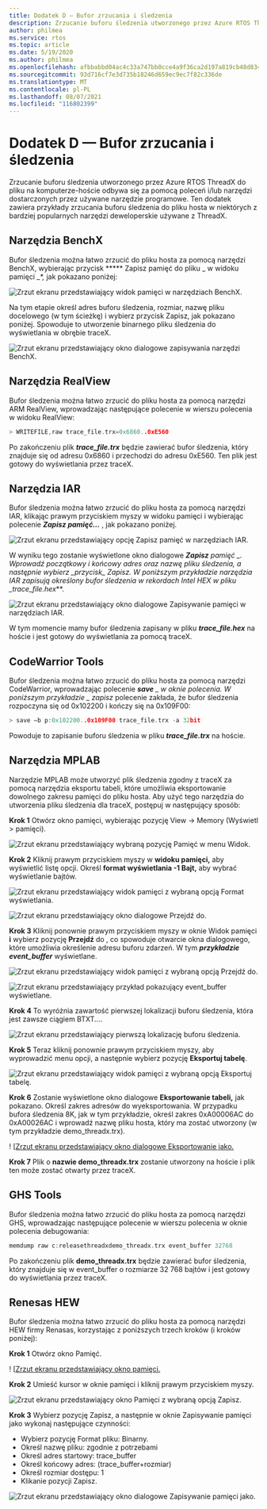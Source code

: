 ```yaml
---
title: Dodatek D — Bufor zrzucania i śledzenia
description: Zrzucanie buforu śledzenia utworzonego przez Azure RTOS ThreadX do pliku na komputerze-hoście odbywa się za pomocą poleceń i/lub narzędzi dostarczonych przez używane narzędzie programowe.
author: philmea
ms.service: rtos
ms.topic: article
ms.date: 5/19/2020
ms.author: philmea
ms.openlocfilehash: afbbabbd04ac4c33a747bb0cce4a9f36ca2d197a819cb48d834429e29fe5572c
ms.sourcegitcommit: 93d716cf7e3d735b18246d659ec9ec7f82c336de
ms.translationtype: MT
ms.contentlocale: pl-PL
ms.lasthandoff: 08/07/2021
ms.locfileid: "116802399"
---
```

# <a name="appendix-d---dumping-and-trace-buffer"></a>Dodatek D — Bufor zrzucania i śledzenia

Zrzucanie buforu śledzenia utworzonego przez Azure RTOS ThreadX do pliku na komputerze-hoście odbywa się za pomocą poleceń i/lub narzędzi dostarczonych przez używane narzędzie programowe. Ten dodatek zawiera przykłady zrzucania buforu śledzenia do pliku hosta w niektórych z bardziej popularnych narzędzi deweloperskie używane z ThreadX. 

## <a name="benchx-tools"></a>Narzędzia BenchX

Bufor śledzenia można łatwo zrzucić do pliku hosta za pomocą narzędzi BenchX, wybierając przycisk ***** Zapisz pamięć do pliku _ w widoku pamięci __*,_ jak pokazano poniżej:

![Zrzut ekranu przedstawiający widok pamięci w narzędziach BenchX.](./media/user-guide/image642.jpg)

Na tym etapie określ adres buforu śledzenia, rozmiar, nazwę  pliku docelowego (w tym ścieżkę) i wybierz przycisk Zapisz, jak pokazano poniżej. Spowoduje to utworzenie binarnego pliku śledzenia do wyświetlania w obrębie traceX.

![Zrzut ekranu przedstawiający okno dialogowe zapisywania narzędzi BenchX.](./media/user-guide/image643.jpg)

## <a name="realview-tools"></a>Narzędzia RealView

Bufor śledzenia można łatwo zrzucić do pliku hosta za pomocą narzędzi ARM RealView, wprowadzając następujące polecenie w wierszu polecenia w widoku RealView:

```c 
> WRITEFILE,raw trace_file.trx=0x6860..0xE560
```

Po zakończeniu plik ***trace_file.trx*** będzie zawierać bufor śledzenia, który znajduje się od adresu 0x6860 i przechodzi do adresu 0xE560. Ten plik jest gotowy do wyświetlania przez traceX.

## <a name="iar-tools"></a>Narzędzia IAR

Bufor śledzenia można łatwo zrzucić do pliku hosta za pomocą narzędzi IAR, klikając prawym przyciskiem myszy w widoku pamięci i wybierając polecenie ***Zapisz pamięć...*** , jak pokazano poniżej.

![Zrzut ekranu przedstawiający opcję Zapisz pamięć w narzędziach IAR.](./media/user-guide/image0_311.jpg)

W wyniku tego zostanie wyświetlone okno dialogowe ***Zapisz** pamięć _. Wprowadź początkowy i końcowy adres oraz nazwę pliku śledzenia, a następnie wybierz _*_przycisk_*_ Zapisz. W poniższym przykładzie narzędzia IAR zapisują określony bufor śledzenia w rekordach Intel HEX w pliku _*_trace_file.hex_**.

![Zrzut ekranu przedstawiający okno dialogowe Zapisywanie pamięci w narzędziach IAR.](./media/user-guide/image648.jpg)

W tym momencie mamy bufor śledzenia zapisany w pliku ***trace_file.hex*** na hoście i jest gotowy do wyświetlania za pomocą traceX.

## <a name="codewarrior-tools"></a>CodeWarrior Tools

Bufor śledzenia można łatwo zrzucić do pliku hosta za pomocą narzędzi CodeWarrior, wprowadzając polecenie ***save** _ w oknie polecenia. W poniższym przykładzie _ *_zapisz_** polecenie zakłada, że bufor śledzenia rozpoczyna się od 0x102200 i kończy się na 0x109F00:

```c
> save –b p:0x102200..0x109F00 trace_file.trx -a 32bit
```

Powoduje to zapisanie buforu śledzenia w pliku ***trace_file.trx*** na hoście.

## <a name="mplab-tools"></a>Narzędzia MPLAB

Narzędzie MPLAB może utworzyć plik śledzenia zgodny z traceX za pomocą narzędzia eksportu tabeli, które umożliwia eksportowanie dowolnego zakresu pamięci do pliku hosta. Aby użyć tego narzędzia do utworzenia pliku śledzenia dla traceX, postępuj w następujący sposób:

**Krok 1** Otwórz okno pamięci, wybierając pozycję View -> Memory (Wyświetl > pamięci).

![Zrzut ekranu przedstawiający wybraną pozycję Pamięć w menu Widok.](./media/user-guide/image0_316.jpg)

**Krok 2** Kliknij prawym przyciskiem myszy w **widoku pamięci,** aby wyświetlić listę opcji. Określ **format wyświetlania -1 Bajt,** aby wybrać wyświetlanie bajtów.

![Zrzut ekranu przedstawiający widok pamięci z wybraną opcją Format wyświetlania.](./media/user-guide/image650.png)

![Zrzut ekranu przedstawiający okno dialogowe Przejdź do.](./media/user-guide/image651.jpg)

**Krok 3** Kliknij ponownie prawym przyciskiem myszy w oknie Widok pamięci **i** wybierz pozycję **Przejdź** do , co spowoduje otwarcie okna dialogowego, które umożliwia określenie adresu buforu zdarzeń. W tym **_przykładzie event_buffer_** wyświetlane.

![Zrzut ekranu przedstawiający widok pamięci z wybraną opcją Przejdź do.](./media/user-guide/image0_312.jpg)

![Zrzut ekranu przedstawiający przykład pokazujący event_buffer wyświetlane.](./media/user-guide/image653.png)

**Krok 4** To wyróżnia zawartość pierwszej lokalizacji buforu śledzenia, która jest zawsze ciągiem BTXT....

![Zrzut ekranu przedstawiający pierwszą lokalizację buforu śledzenia.](./media/user-guide/image0_313.jpg)

**Krok 5** Teraz kliknij ponownie prawym przyciskiem myszy, aby wyprowadzić menu opcji, a następnie wybierz pozycję **Eksportuj tabelę**.

![Zrzut ekranu przedstawiający widok pamięci z wybraną opcją Eksportuj tabelę.](./media/user-guide/image0_314.jpg)

**Krok 6** Zostanie wyświetlone okno dialogowe **Eksportowanie tabeli,** jak pokazano. Określ zakres adresów do wyeksportowania. W przypadku bufora śledzenia 8K, jak w tym przykładzie, określ zakres 0xA00006AC do 0xA00026AC i wprowadź nazwę pliku hosta, który ma zostać utworzony (w tym przykładzie demo_threadx.trx).

! [[Zrzut ekranu przedstawiający okno dialogowe Eksportowanie jako.](./media/user-guide/image656.jpg)

**Krok 7** Plik o **nazwie demo_threadx.trx** zostanie utworzony na hoście i plik ten może zostać otwarty przez traceX.

## <a name="ghs-tools"></a>GHS Tools

Bufor śledzenia można łatwo zrzucić do pliku hosta za pomocą narzędzi GHS, wprowadzając następujące polecenie w wierszu polecenia w oknie polecenia debugowania:

```c
memdump raw c:releasethreadxdemo_threadx.trx event_buffer 32768
```

Po zakończeniu plik **demo_threadx.trx** będzie zawierać bufor śledzenia, który znajduje się w event_buffer o rozmiarze 32 768 bajtów i jest gotowy do wyświetlania przez traceX.

## <a name="renesas-hew"></a>Renesas HEW

Bufor śledzenia można łatwo zrzucić do pliku hosta za pomocą narzędzi HEW firmy Renasas, korzystając z poniższych trzech kroków (i kroków poniżej):

**Krok 1** Otwórz okno Pamięć.

! [[Zrzut ekranu przedstawiający okno pamięci.](./media/user-guide/image657.jpg)

**Krok 2** Umieść kursor w oknie pamięci i kliknij prawym przyciskiem myszy.

![Zrzut ekranu przedstawiający okno Pamięci z wybraną opcją Zapisz.](./media/user-guide/image0_315.jpg)

**Krok 3** Wybierz pozycję Zapisz, a następnie w oknie Zapisywanie pamięci jako wykonaj następujące czynności:

- Wybierz pozycję Format pliku: Binarny.
- Określ nazwę pliku: zgodnie z potrzebami
- Określ adres startowy: trace_buffer
- Określ końcowy adres: (trace_buffer+rozmiar)
- Określ rozmiar dostępu: 1
- Klikanie pozycji Zapisz.

![Zrzut ekranu przedstawiający okno dialogowe Zapisywanie pamięci jako.](./media/user-guide/image659.jpg)